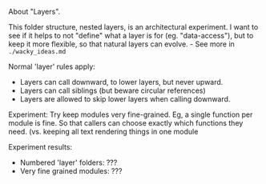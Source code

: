 About "Layers".

This folder structure, nested layers, is an architectural experiment. I want to see if it helps to not "define" what a layer is for (eg. "data-access"), but to keep it more flexible, so that natural layers can evolve. - See more in `./wacky_ideas.md`

Normal 'layer' rules apply:
- Layers can call downward, to lower layers, but never upward.
- Layers can call siblings (but beware circular references)
- Layers are allowed to skip lower layers when calling downward.

Experiment:
Try keep modules very fine-grained. Eg, a single function per module is fine. So that callers can choose exactly which functions they need. (vs. keeping all text rendering things in one module

Experiment results:
- Numbered 'layer' folders: ???
- Very fine grained modules: ???